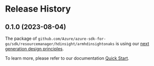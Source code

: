 # Release History

## 0.1.0 (2023-08-04)

The package of `github.com/Azure/azure-sdk-for-go/sdk/resourcemanager/hdinsight/armhdinsightonaks` is using our [next generation design principles](https://azure.github.io/azure-sdk/general_introduction.html).

To learn more, please refer to our documentation [Quick Start](https://aka.ms/azsdk/go/mgmt).